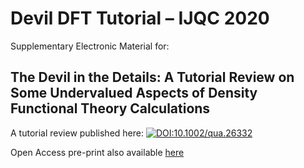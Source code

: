 # Devil DFT Tutorial – IJQC 2020
Supplementary Electronic Material for:
## The Devil in the Details: A Tutorial Review on Some Undervalued Aspects of Density Functional Theory Calculations

A tutorial review published here:  [![DOI:10.1002/qua.26332](https://img.shields.io/badge/DOI-10.1002/qua.26332-green)](https://doi.org/10.1002/qua.26332)

Open Access pre-print also available [here](https://www.authorea.com/users/308876/articles/439910-the-devil-in-the-details-a-tutorial-review-on-some-undervalued-aspects-of-density-functional-theory-calculations)
